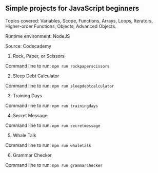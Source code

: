 ## Simple projects for JavaScript beginners

Topics covered: Variables, Scope, Functions, Arrays, Loops, Iterators, Higher-order Functions, Objects, Advanced Objects. 

Runtime environment: NodeJS

Source: Codecademy

1. Rock, Paper, or Scissors

Command line to run: `npm run rockpaperscissors`

2. Sleep Debt Calculator 

Command line to run: `npm run sleepdebtcalculator`

3. Training Days

Command line to run: `npm run trainingdays`

4. Secret Message

Command line to run: `npm run secretmessage`

5. Whale Talk

Command line to run: `npm run whaletalk`

6. Grammar Checker

Command line to run: `npm run grammarchecker`